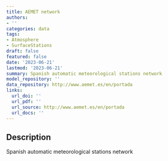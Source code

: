 ```yaml
---
title: AEMET network
authors:
- ''
categories: data
tags:
- Atmosphere
- SurfaceStations
draft: false
featured: false
date: '2023-06-21'
lastmod: '2023-06-21'
summary: Spanish automatic meteorological stations network
model_repository: ''
data_repository: http://www.aemet.es/en/portada
links:
  url_doi: ''
  url_pdf: ''
  url_source: http://www.aemet.es/en/portada
  url_docs: ''
---
```


## Description

Spanish automatic meteorological stations network


